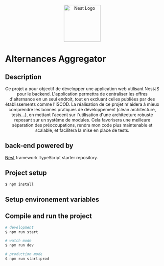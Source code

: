 <p align="center">
  <a href="http://nestjs.com/" target="blank"><img src="https://nestjs.com/img/logo-small.svg" width="120" alt="Nest Logo" /></a>
  <h1>Alternances Aggregator</h1>
</p>

[circleci-image]: https://img.shields.io/circleci/build/github/nestjs/nest/master?token=abc123def456
[circleci-url]: https://circleci.com/gh/nestjs/nest
## Description
  <p align="center">Ce projet a pour objectif de développer une application web utilisant NestJS pour le backend. L'application permettra de centraliser les offres d'alternance en un seul endroit, tout en excluant celles publiées par des établissements comme l'ISCOD. La réalisation de ce projet m'aidera à mieux comprendre les bonnes pratiques de développement (clean architecture, tests...), en mettant l'accent sur l'utilisation d'une architecture robuste reposant sur un système de modules. Cela favorisera une meilleure séparation des préoccupations, rendra mon code plus maintenable et scalable, et facilitera la mise en place de tests.</p>

## back-end powered by

[Nest](https://github.com/nestjs/nest) framework TypeScript starter repository.

## Project setup

```bash
$ npm install
```
## Setup environement variables

## Compile and run the project

```bash
# development
$ npm run start

# watch mode
$ npm run dev

# production mode
$ npm run start:prod


